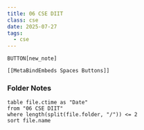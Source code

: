 ```yaml
---
title: 06 CSE DIIT
class: cse
date: 2025-07-27
tags:
  - cse
---
```


`BUTTON[new_note]` 
```meta-bind-embed
[[MetaBindEmbeds Spaces Buttons]]
```

### Folder Notes

```dataview
table file.ctime as "Date"
from "06 CSE DIIT"
where length(split(file.folder, "/")) <= 2
sort file.name
```

